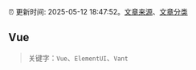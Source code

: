:alarm_clock: 更新时间: 2025-05-12 18:47:52。[文章来源](/README.md)、[文章分类](/TAGS.md)

## Vue


> 关键字：`Vue`、`ElementUI`、`Vant`



